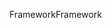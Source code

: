 <span data-ttu-id="76041-101">Framework</span><span class="sxs-lookup"><span data-stu-id="76041-101">Framework</span></span>